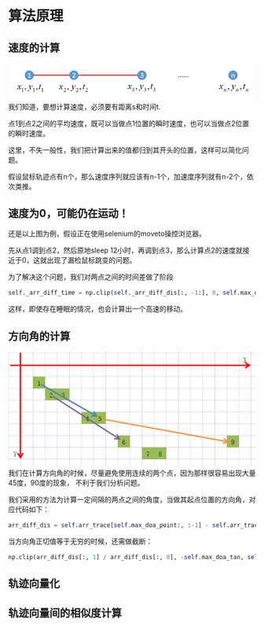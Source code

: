 # 算法原理

## 速度的计算
![img.png](imgs/algorithm/01.png)
我们知道，要想计算速度，必须要有距离s和时间t.

点1到点2之间的平均速度，既可以当做点1位置的瞬时速度，也可以当做点2位置的瞬时速度。

这里，不失一般性，我们把计算出来的值都归到其开头的位置，这样可以简化问题。

假设鼠标轨迹点有n个，那么速度序列就应该有n-1个，加速度序列就有n-2个，依次类推。

## 速度为0，可能仍在运动！
还是以上图为例，假设正在使用selenium的moveto操控浏览器。

先从点1调到点2，然后原地sleep 12小时，再调到点3，那么计算点2的速度就接近于0，这就出现了漏检鼠标跳变的问题。

为了解决这个问题，我们对两点之间的时间差做了阶段

```python
self._arr_diff_time = np.clip(self._arr_diff_dis[:, -1:], 0, self.max_duration_silent)
```

这样，即使存在睡眠的情况，也会计算出一个高速的移动。


## 方向角的计算
![img.png](imgs/algorithm/02.png)
我们在计算方向角的时候，尽量避免使用连续的两个点，因为那样很容易出现大量45度，90度的现象，
不利于我们分析问题。

我们采用的方法为计算一定间隔的两点之间的角度，当做其起点位置的方向角，对应代码如下：
```python
arr_diff_dis = self.arr_trace[self.max_doa_point:, :-1] - self.arr_trace[:-self.max_doa_point, :-1]
```

当方向角正切值等于无穷的时候，还需做截断：
```python
np.clip(arr_diff_dis[:, 1] / arr_diff_dis[:, 0], -self.max_doa_tan, self.max_doa_tan)
```

## 轨迹向量化

## 轨迹向量间的相似度计算
